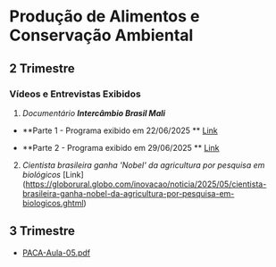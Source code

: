 # Produção de Alimentos e Conservação Ambiental

## 2 Trimestre

### Vídeos e Entrevistas Exibidos

1. *Documentário **Intercâmbio Brasil Mali***

* **Parte 1 - Programa exibido em 22/06/2025 ** [Link](https://globoplay.globo.com/v/13716593/?s=15m40s)

* **Parte 2 - Programa exibido em 29/06/2025 ** [Link](https://globoplay.globo.com/v/13718212/?s=32m38s)

2. *Cientista brasileira ganha 'Nobel' da agricultura por pesquisa em biológicos* [Link] (https://globorural.globo.com/inovacao/noticia/2025/05/cientista-brasileira-ganha-nobel-da-agricultura-por-pesquisa-em-biologicos.ghtml)


## 3 Trimestre

* [PACA-Aula-05.pdf](https://github.com/iblima/PACA/blob/main/PACA-Aula-05.pdf)
